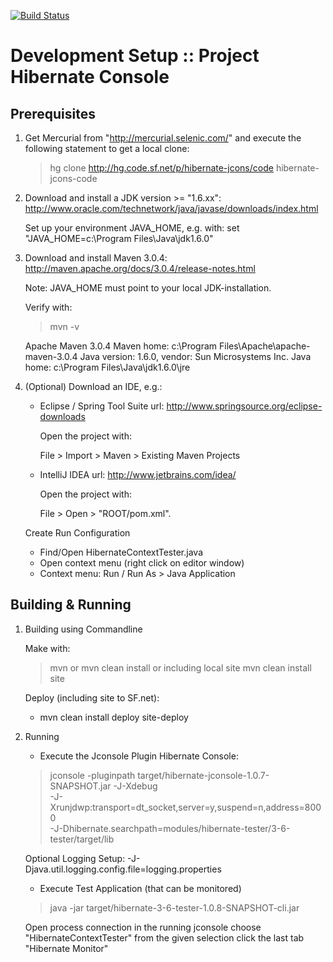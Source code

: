 [![Build Status](https://travis-ci.org/sruehl/hibernate-jconsole.svg?branch=master)](https://travis-ci.org/sruehl/hibernate-jconsole)

Development Setup :: Project Hibernate Console
===============================================================================

Prerequisites
-------------

1. Get Mercurial from "http://mercurial.selenic.com/" and execute the
   following statement to get a local clone:

   > hg clone http://hg.code.sf.net/p/hibernate-jcons/code hibernate-jcons-code

2. Download and install a JDK version >=  "1.6.xx":
   http://www.oracle.com/technetwork/java/javase/downloads/index.html

   Set up your environment JAVA_HOME, e.g. with:
   set "JAVA_HOME=c:\Program Files\Java\jdk1.6.0"

3. Download and install Maven 3.0.4:
   http://maven.apache.org/docs/3.0.4/release-notes.html

   Note: JAVA_HOME must point to your local JDK-installation.

   Verify with:
   > mvn -v

   Apache Maven 3.0.4
   Maven home: c:\Program Files\Apache\apache-maven-3.0.4
   Java version: 1.6.0, vendor: Sun Microsystems Inc.
   Java home: c:\Program Files\Java\jdk1.6.0\jre

4. (Optional) Download an IDE, e.g.:

   - Eclipse / Spring Tool Suite
     url: http://www.springsource.org/eclipse-downloads

     Open the project with:

        File > Import > Maven > Existing Maven Projects

   - IntelliJ IDEA
     url: http://www.jetbrains.com/idea/

     Open the project with:

        File > Open > "ROOT/pom.xml".


   Create Run Configuration

      - Find/Open HibernateContextTester.java
      - Open context menu (right click on editor window)
      - Context menu: Run / Run As > Java Application


Building & Running
------------------

1. Building using Commandline

   Make with:
     > mvn
   or
     > mvn clean install
   or including local site
     > mvn clean install site
  
   Deploy (including site to SF.net):
     - mvn clean install deploy site-deploy

2. Running

   - Execute the Jconsole Plugin Hibernate Console:

   > jconsole -pluginpath target/hibernate-jconsole-1.0.7-SNAPSHOT.jar -J-Xdebug\
   -J-Xrunjdwp:transport=dt_socket,server=y,suspend=n,address=8000\
   -J-Dhibernate.searchpath=modules/hibernate-tester/3-6-tester/target/lib

   Optional Logging Setup:
   -J-Djava.util.logging.config.file=logging.properties


   - Execute Test Application (that can be monitored)

   > java -jar target/hibernate-3-6-tester-1.0.8-SNAPSHOT-cli.jar

   Open process connection in the running jconsole choose
   "HibernateContextTester" from the given selection click the last
   tab "Hibernate Monitor"
